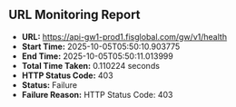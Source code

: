 ## URL Monitoring Report

- **URL:** https://api-gw1-prod1.fisglobal.com/gw/v1/health
- **Start Time:** 2025-10-05T05:50:10.903775
- **End Time:** 2025-10-05T05:50:11.013999
- **Total Time Taken:** 0.110224 seconds
- **HTTP Status Code:** 403
- **Status:** Failure
- **Failure Reason:** HTTP Status Code: 403
